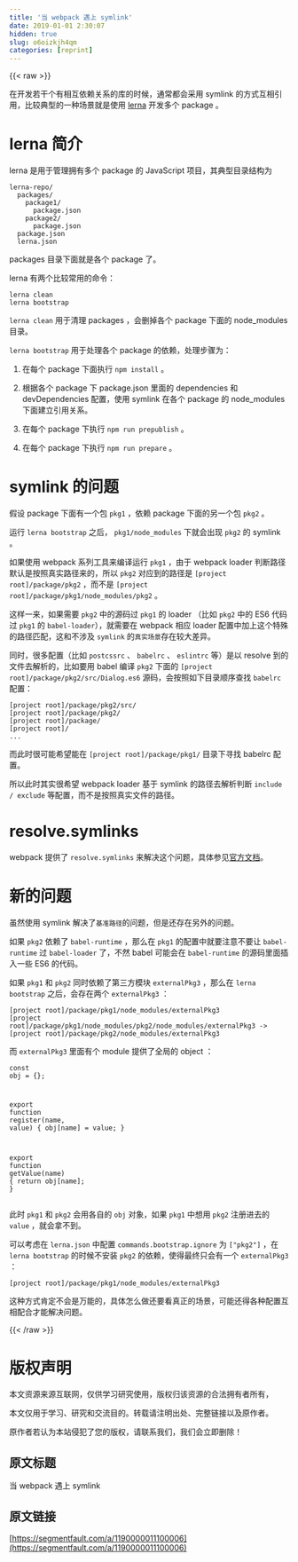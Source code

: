 ```yaml
---
title: '当 webpack 遇上 symlink' 
date: 2019-01-01 2:30:07
hidden: true
slug: o6oizkjh4qm
categories: [reprint]
---
```


{{< raw >}}

                    
<p>在开发若干个有相互依赖关系的库的时候，通常都会采用 symlink 的方式互相引用，比较典型的一种场景就是使用 <a href="https://github.com/lerna/lerna" rel="nofollow noreferrer" target="_blank">lerna</a> 开发多个 package 。</p>
<h1 id="articleHeader0">lerna 简介</h1>
<p>lerna 是用于管理拥有多个 package 的 JavaScript 项目，其典型目录结构为</p>
<div class="widget-codetool" style="display:none;">
      <div class="widget-codetool--inner">
      <span class="selectCode code-tool" data-toggle="tooltip" data-placement="top" title="" data-original-title="全选"></span>
      <span type="button" class="copyCode code-tool" data-toggle="tooltip" data-placement="top" data-clipboard-text="lerna-repo/
  packages/
    package1/
      package.json
    package2/
      package.json
  package.json
  lerna.json" title="" data-original-title="复制"></span>
      <span type="button" class="saveToNote code-tool" data-toggle="tooltip" data-placement="top" title="" data-original-title="放进笔记"></span>
      </div>
      </div><pre class="hljs stylus"><code>lerna-repo/
  packages/
    package1/
      package<span class="hljs-selector-class">.json</span>
    package2/
      package<span class="hljs-selector-class">.json</span>
  package<span class="hljs-selector-class">.json</span>
  lerna.json</code></pre>
<p>packages 目录下面就是各个 package 了。</p>
<p>lerna 有两个比较常用的命令：</p>
<div class="widget-codetool" style="display:none;">
      <div class="widget-codetool--inner">
      <span class="selectCode code-tool" data-toggle="tooltip" data-placement="top" title="" data-original-title="全选"></span>
      <span type="button" class="copyCode code-tool" data-toggle="tooltip" data-placement="top" data-clipboard-text="lerna clean
lerna bootstrap" title="" data-original-title="复制"></span>
      <span type="button" class="saveToNote code-tool" data-toggle="tooltip" data-placement="top" title="" data-original-title="放进笔记"></span>
      </div>
      </div><pre class="bash hljs"><code class="bash">lerna clean
lerna bootstrap</code></pre>
<p><code>lerna clean</code> 用于清理 packages ，会删掉各个 package 下面的 node_modules 目录。</p>
<p><code>lerna bootstrap</code> 用于处理各个 package 的依赖，处理步骤为：</p>
<ol>
<li><p>在每个 package 下面执行 <code>npm install</code> 。</p></li>
<li><p>根据各个 package 下 package.json 里面的 dependencies 和 devDependencies 配置，使用 symlink 在各个 package 的 node_modules 下面建立引用关系。</p></li>
<li><p>在每个 package 下执行 <code>npm run prepublish</code> 。</p></li>
<li><p>在每个 package 下执行 <code>npm run prepare</code> 。</p></li>
</ol>
<h1 id="articleHeader1">symlink 的问题</h1>
<p>假设 package 下面有一个包 <code>pkg1</code> ，依赖 package 下面的另一个包 <code>pkg2</code> 。</p>
<p>运行 <code>lerna bootstrap</code> 之后， <code>pkg1/node_modules</code> 下就会出现 <code>pkg2</code> 的 symlink 。</p>
<p>如果使用 webpack 系列工具来编译运行 <code>pkg1</code> ，由于 webpack loader 判断路径默认是按照真实路径来的，所以 <code>pkg2</code> 对应到的路径是 <code>[project root]/package/pkg2</code> ，而不是 <code>[project root]/package/pkg1/node_modules/pkg2</code> 。</p>
<p>这样一来，如果需要 <code>pkg2</code> 中的源码过 <code>pkg1</code> 的 loader （比如 <code>pkg2</code> 中的 ES6 代码过 <code>pkg1</code> 的 <code>babel-loader</code>），就需要在 webpack 相应 loader 配置中加上这个特殊的路径匹配，这和不涉及 <code>symlink</code> 的<code>真实场景</code>存在较大差异。</p>
<p>同时，很多配置（比如 <code>postcssrc</code> 、 <code>babelrc</code> 、 <code>eslintrc</code> 等）是以 resolve 到的文件去解析的，比如要用 babel 编译 <code>pkg2</code> 下面的 <code>[project root]/package/pkg2/src/Dialog.es6</code> 源码，会按照如下目录顺序查找 <code>babelrc</code> 配置：</p>
<div class="widget-codetool" style="display:none;">
      <div class="widget-codetool--inner">
      <span class="selectCode code-tool" data-toggle="tooltip" data-placement="top" title="" data-original-title="全选"></span>
      <span type="button" class="copyCode code-tool" data-toggle="tooltip" data-placement="top" data-clipboard-text="[project root]/package/pkg2/src/
[project root]/package/pkg2/
[project root]/package/
[project root]/
..." title="" data-original-title="复制"></span>
      <span type="button" class="saveToNote code-tool" data-toggle="tooltip" data-placement="top" title="" data-original-title="放进笔记"></span>
      </div>
      </div><pre class="hljs prolog"><code>[project root]/package/pkg2/src/
[project root]/package/pkg2/
[project root]/package/
[project root]/
...</code></pre>
<p>而此时很可能希望能在 <code>[project root]/package/pkg1/</code> 目录下寻找 babelrc 配置。</p>
<p>所以此时其实很希望 webpack loader 基于 symlink 的路径去解析判断 <code>include / exclude</code> 等配置，而不是按照真实文件的路径。</p>
<h1 id="articleHeader2">resolve.symlinks</h1>
<p>webpack 提供了 <code>resolve.symlinks</code> 来解决这个问题，具体参见<a href="https://webpack.js.org/configuration/resolve/#resolve-symlinks" rel="nofollow noreferrer" target="_blank">官方文档</a>。</p>
<h1 id="articleHeader3">新的问题</h1>
<p>虽然使用 symlink 解决了<code>基准路径</code>的问题，但是还存在另外的问题。</p>
<p>如果 <code>pkg2</code> 依赖了 <code>babel-runtime</code> ，那么在 <code>pkg1</code> 的配置中就要注意不要让 <code>babel-runtime</code> 过 <code>babel-loader</code> 了，不然 babel 可能会在 <code>babel-runtime</code> 的源码里面插入一些 ES6 的代码。</p>
<p>如果 <code>pkg1</code> 和 <code>pkg2</code> 同时依赖了第三方模块 <code>externalPkg3</code> ，那么在 <code>lerna bootstrap</code> 之后，会存在两个 <code>externalPkg3</code> ：</p>
<div class="widget-codetool" style="display:none;">
      <div class="widget-codetool--inner">
      <span class="selectCode code-tool" data-toggle="tooltip" data-placement="top" title="" data-original-title="全选"></span>
      <span type="button" class="copyCode code-tool" data-toggle="tooltip" data-placement="top" data-clipboard-text="[project root]/package/pkg1/node_modules/externalPkg3
[project root]/package/pkg1/node_modules/pkg2/node_modules/externalPkg3 -> [project root]/package/pkg2/node_modules/externalPkg3" title="" data-original-title="复制"></span>
      <span type="button" class="saveToNote code-tool" data-toggle="tooltip" data-placement="top" title="" data-original-title="放进笔记"></span>
      </div>
      </div><pre class="hljs gradle"><code>[<span class="hljs-keyword">project</span> root]<span class="hljs-regexp">/package/</span>pkg1<span class="hljs-regexp">/node_modules/</span>externalPkg3
[<span class="hljs-keyword">project</span> root]<span class="hljs-regexp">/package/</span>pkg1<span class="hljs-regexp">/node_modules/</span>pkg2<span class="hljs-regexp">/node_modules/</span>externalPkg3 -&gt; [<span class="hljs-keyword">project</span> root]<span class="hljs-regexp">/package/</span>pkg2<span class="hljs-regexp">/node_modules/</span>externalPkg3</code></pre>
<p>而 <code>externalPkg3</code> 里面有个 module 提供了全局的 object ：</p>
<div class="widget-codetool" style="display:none;">
      <div class="widget-codetool--inner">
      <span class="selectCode code-tool" data-toggle="tooltip" data-placement="top" title="" data-original-title="全选"></span>
      <span type="button" class="copyCode code-tool" data-toggle="tooltip" data-placement="top" data-clipboard-text="const obj = {};

export function register(name, value) {
    obj[name] = value;
}

export function getValue(name) {
    return obj[name];
}" title="" data-original-title="复制"></span>
      <span type="button" class="saveToNote code-tool" data-toggle="tooltip" data-placement="top" title="" data-original-title="放进笔记"></span>
      </div>
      </div><pre class="javascript hljs"><code class="js"><span class="hljs-keyword">const</span> obj = {};

<span class="hljs-keyword">export</span> <span class="hljs-function"><span class="hljs-keyword">function</span> <span class="hljs-title">register</span>(<span class="hljs-params">name, value</span>) </span>{
    obj[name] = value;
}

<span class="hljs-keyword">export</span> <span class="hljs-function"><span class="hljs-keyword">function</span> <span class="hljs-title">getValue</span>(<span class="hljs-params">name</span>) </span>{
    <span class="hljs-keyword">return</span> obj[name];
}</code></pre>
<p>此时 <code>pkg1</code> 和 <code>pkg2</code> 会用各自的 <code>obj</code> 对象，如果 <code>pkg1</code> 中想用 <code>pkg2</code> 注册进去的 <code>value</code> ，就会拿不到。</p>
<p>可以考虑在 <code>lerna.json</code> 中配置 <code>commands.bootstrap.ignore</code> 为 <code>["pkg2"]</code> ，在 <code>lerna bootstrap</code> 的时候不安装 <code>pkg2</code> 的依赖，使得最终只会有一个 <code>externalPkg3</code> ：</p>
<div class="widget-codetool" style="display:none;">
      <div class="widget-codetool--inner">
      <span class="selectCode code-tool" data-toggle="tooltip" data-placement="top" title="" data-original-title="全选"></span>
      <span type="button" class="copyCode code-tool" data-toggle="tooltip" data-placement="top" data-clipboard-text="[project root]/package/pkg1/node_modules/externalPkg3" title="" data-original-title="复制"></span>
      <span type="button" class="saveToNote code-tool" data-toggle="tooltip" data-placement="top" title="" data-original-title="放进笔记"></span>
      </div>
      </div><pre class="hljs gradle"><code style="word-break: break-word; white-space: initial;">[<span class="hljs-keyword">project</span> root]<span class="hljs-regexp">/package/</span>pkg1<span class="hljs-regexp">/node_modules/</span>externalPkg3</code></pre>
<p>这种方式肯定不会是万能的，具体怎么做还要看真正的场景，可能还得各种配置互相配合才能解决问题。</p>

                
{{< /raw >}}

# 版权声明
本文资源来源互联网，仅供学习研究使用，版权归该资源的合法拥有者所有，

本文仅用于学习、研究和交流目的。转载请注明出处、完整链接以及原作者。

原作者若认为本站侵犯了您的版权，请联系我们，我们会立即删除！

## 原文标题
当 webpack 遇上 symlink

## 原文链接
[https://segmentfault.com/a/1190000011100006](https://segmentfault.com/a/1190000011100006)

